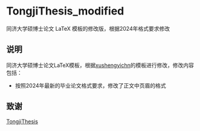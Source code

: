 # TongjiThesis_modified
同济大学硕博士论文 LaTeX 模板的修改版，根据2024年格式要求修改

## 说明
同济大学硕博士论文LaTeX模板，根据[xushengyichn](https://github.com/xushengyichn/TongjiThesis)的模板进行修改，修改内容包括：

- 按照2024年最新的毕业论文格式要求，修改了正文中页眉的格式

## 致谢

[TongjiThesis](https://github.com/xushengyichn/TongjiThesis)
